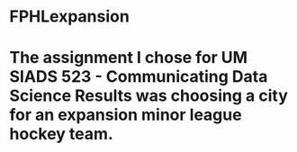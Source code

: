 # FPHLexpansion
# The assignment I chose for UM SIADS 523 - Communicating Data Science Results was choosing a city for an expansion minor league hockey team.
